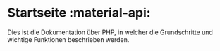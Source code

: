 # Startseite :material-api:

Dies ist die Dokumentation über PHP, in welcher die Grundschritte und wichtige Funktionen beschrieben werden.
